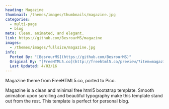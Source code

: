 ```yaml
---
heading: Magazine
thumbnail: /themes/images/thumbnails/magazine.jpg
categories:
  - multi-page
  - blog
meta: Clean, animated, and elegant.
link: https://github.com/BesrourMS/magazine
images:
  - /themes/images/fullsize/magazine.jpg
info:
  Ported By: "[BesrourMS](https://github.com/BesrourMS)"
  Original By: "[FreeHTML5.co](http://freehtml5.co/preview/?item=magazine-free-html5-bootstrap-template)"
  Last Updated: 4/03/16
---
```

Magazine theme from FreeHTML5.co, ported to Pico.

Magazine is a clean and minimal free html5 bootstrap template. Smooth animation upon scrolling and beautiful typography make this template stand out from the rest. This template is perfect for personal blog.
